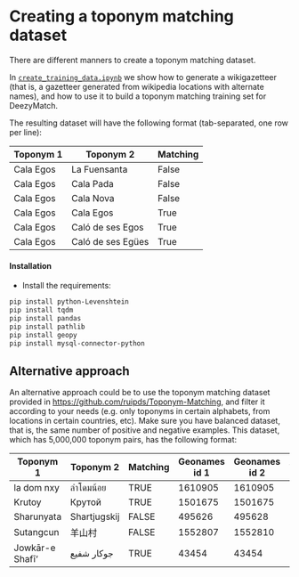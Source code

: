 # Creating a toponym matching dataset

There are different manners to create a toponym matching dataset.

In [`create_training_data.ipynb`](https://github.com/LinkedPasts/LaNC-workshop/tree/main/deezymatch/create_topmatching_dataset/create_training_data.ipynb) we show how to generate a wikigazetteer (that is, a gazetteer generated from wikipedia locations with alternate names), and how to use it to build a toponym matching training set for DeezyMatch.

The resulting dataset will have the following format (tab-separated, one row per line):

Toponym 1 | Toponym 2 | Matching
----------|-----------|---------
Cala Egos | La Fuensanta | False
Cala Egos | Cala Pada | False
Cala Egos | Cala Nova | False
Cala Egos | Cala Egos | True
Cala Egos | Caló de ses Egos | True
Cala Egos | Caló de ses Egües | True

#### Installation

* Install the requirements:

```bash
pip install python-Levenshtein
pip install tqdm
pip install pandas
pip install pathlib
pip install geopy
pip install mysql-connector-python
```

## Alternative approach   

An alternative approach could be to use the toponym matching dataset provided in https://github.com/ruipds/Toponym-Matching, and filter it according to your needs (e.g. only toponyms in certain alphabets, from locations in certain countries, etc). Make sure you have balanced dataset, that is, the same number of positive and negative examples. This dataset, which has 5,000,000 toponym pairs, has the following format:

Toponym 1 | Toponym 2 | Matching | Geonames id 1 | Geonames id 2 | Alphabet 1 | Alphabet 2 | Country 1 | Country 2
--- | --- | --- | --- | --- | --- | --- | --- | --- 
la dom nxy | ลำโดมน้อย | TRUE | 1610905 | 1610905 | LATIN | THAI | TH | TH
Krutoy | Крутой | TRUE | 1501675 | 1501675 | LATIN | CYRILLIC | RU | RU
Sharunyata | Shartjugskij | FALSE | 495626 | 495628 | LATIN | LATIN | RU | RU
Sutangcun | 羊山村 | FALSE | 1552807 | 1552810 | LATIN | CJK | CN | CN
Jowkār-e Shafī‘ | جوکار شفیع | TRUE | 43454 | 43454 | LATIN | ARABIC | IR | IR
